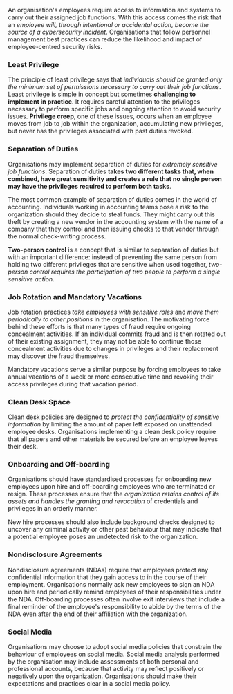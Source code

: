 
An organisation's employees require access to information and systems to carry out their assigned job functions. With this access comes the risk that an *employee will, through intentional or accidental action, become the source of a cybersecurity incident*. Organisations that follow personnel management best practices can reduce the likelihood and impact of employee-centred security risks.

### Least Privilege

The principle of least privilege says that *individuals should be granted only the minimum set of permissions necessary to carry out their job functions*. Least privilege is simple in concept but sometimes **challenging to implement in practice**. It requires careful attention to the privileges necessary to perform specific jobs and ongoing attention to avoid security issues. **Privilege creep**, one of these issues, occurs when an employee moves from job to job within the organization, accumulating new privileges, but never has the privileges associated with past duties revoked.

### Separation of Duties

Organisations may implement separation of duties for *extremely sensitive job functions*. Separation of duties **takes two different tasks that, when combined, have great sensitivity and creates a rule that no single person may have the privileges required to perform both tasks**.

The most common example of separation of duties comes in the world of accounting. Individuals working in accounting teams pose a risk to the organization should they decide to steal funds. They might carry out this theft by creating a new vendor in the accounting system with the name of a company that they control and then issuing checks to that vendor through the normal check-writing process.

**Two-person control** is a concept that is similar to separation of duties but with an important difference: instead of preventing the same person from holding two different privileges that are sensitive when used together, *two-person control requires the participation of two people to perform a single sensitive action*.

### Job Rotation and Mandatory Vacations

Job rotation practices *take employees with sensitive roles* and *move them periodically to other positions* in the organisation. The motivating force behind these efforts is that many types of fraud require ongoing concealment activities. If an individual commits fraud and is then rotated out of their existing assignment, they may not be able to continue those concealment activities due to changes in privileges and their replacement may discover the fraud themselves.

Mandatory vacations serve a similar purpose by forcing employees to take annual vacations of a week or more consecutive time and revoking their access privileges during that vacation period.

### Clean Desk Space

Clean desk policies are designed to *protect the confidentiality of sensitive information* by limiting the amount of paper left exposed on unattended employee desks. Organisations implementing a clean desk policy require that all papers and other materials be secured before an employee leaves their desk.

### Onboarding and Off-boarding

Organisations should have standardised processes for onboarding new employees upon hire and off-boarding employees who are terminated or resign. These processes ensure that the *organization retains control of its assets and handles the granting and revocation* of credentials and privileges in an orderly manner.

New hire processes should also include background checks designed to uncover any criminal activity or other past behaviour that may indicate that a potential employee poses an undetected risk to the organization.

### Nondisclosure Agreements

Nondisclosure agreements (NDAs) require that employees protect any confidential information that they gain access to in the course of their employment. Organisations normally ask new employees to sign an NDA upon hire and periodically remind employees of their responsibilities under the NDA. Off-boarding processes often involve exit interviews that include a final reminder of the employee's responsibility to abide by the terms of the NDA even after the end of their affiliation with the organization.

### Social Media

Organisations may choose to adopt social media policies that constrain the behaviour of employees on social media. Social media analysis performed by the organisation may include assessments of both personal and professional accounts, because that activity may reflect positively or negatively upon the organization. Organisations should make their expectations and practices clear in a social media policy.
